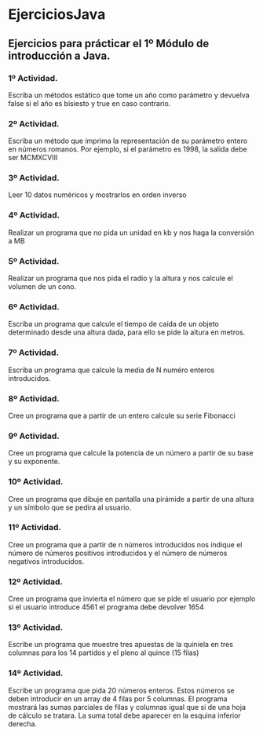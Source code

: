 # EjerciciosJava
## Ejercicios para prácticar el 1º Módulo de introducción a Java.
### 1º Actividad.
Escriba un métodos estático que tome un año como parámetro y devuelva false si el año es bisiesto y true en caso contrario.
### 2º Actividad.
Escriba un método que imprima la representación de su parámetro entero en números romanos. Por ejemplo, si el parámetro es 1998, la salida debe ser MCMXCVIII
### 3º Actividad.
Leer 10 datos numéricos y mostrarlos en orden inverso
### 4º Actividad.
Realizar un programa que no pida un unidad en kb y nos haga la conversión a MB
### 5º Actividad.
Realizar un programa que nos pida el radio y la altura y nos calcule el volumen de un cono.
### 6º Actividad.
Escriba un programa que calcule el tiempo de caída de un objeto determinado desde una altura dada, para ello se pide la altura en metros.
### 7º Actividad.
Escriba un programa que calcule la media de N numéro enteros introducidos.
### 8º Actividad.
Cree un programa que a partir de un entero calcule su serie Fibonacci
### 9º Actividad.
Cree un programa que calcule la potencia de un número a partir de su base y su exponente.
### 10º Actividad.
Cree un programa que dibuje en pantalla una pirámide a partir de una altura y un símbolo que se pedira al usuario.
### 11º Actividad.
Cree un programa que a partir de n números introducidos nos índique el número de números positivos introducidos y el número de números negativos introducidos.
### 12º Actividad.
Cree un programa que invierta el número que se pide el usuario por ejemplo si el usuario introduce 4561 el programa debe devolver 1654
### 13º Actividad.
Escribe un programa que muestre tres apuestas de la quiniela en tres columnas para los 14 partidos y el pleno al quince (15 filas)
### 14º Actividad.
Escribe un programa que pida 20 números enteros. Estos números se deben introducir en un array de 4 filas por 5 columnas. El programa mostrará las sumas parciales de filas y
columnas igual que si de una hoja de cálculo se tratara. La suma total debe aparecer en la esquina inferior derecha.
